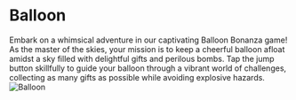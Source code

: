 # Balloon
Embark on a whimsical adventure in our captivating Balloon Bonanza game! As the master of the skies, your mission is to keep a cheerful balloon afloat amidst a sky filled with delightful gifts and perilous bombs. Tap the jump button skillfully to guide your balloon through a vibrant world of challenges, collecting as many gifts as possible while avoiding explosive hazards.
![Balloon](https://github.com/hamzarafique57144/Balloon/assets/154212213/7b02633c-71e5-4300-bc87-1e411b9ed6da)
